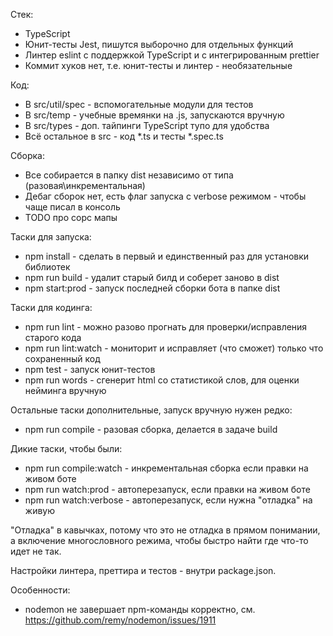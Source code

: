 Стек:
- TypeScript
- Юнит-тесты Jest, пишутся выборочно для отдельных функций
- Линтер eslint с поддержкой TypeScript и с интегрированным prettier
- Коммит хуков нет, т.е. юнит-тесты и линтер - необязательные

Код:
- В src/util/spec - вспомогательные модули для тестов
- В src/temp - учебные времянки на .js, запускаются вручную
- В src/types - доп. тайпинги TypeScript тупо для удобства
- Всё остальное в src - код *.ts и тесты *.spec.ts

Сборка:
- Все собирается в папку dist независимо от типа (разовая\инкрементальная)
- Дебаг сборок нет, есть флаг запуска с verbose режимом - чтобы чаще писал в консоль
- TODO про сорс мапы

Таски для запуска:
- npm install - сделать в первый и единственный раз для установки библиотек
- npm run build - удалит старый билд и соберет заново в dist
- npm start:prod - запуск последней сборки бота в папке dist

Таски для кодинга:
- npm run lint - можно разово прогнать для проверки/исправления старого кода
- npm run lint:watch - мониторит и исправляет (что сможет) только что сохраненный код
- npm test - запуск юнит-тестов
- npm run words - сгенерит html со статистикой слов, для оценки нейминга вручную

Остальные таски дополнительные, запуск вручную нужен редко:
- npm run compile - разовая сборка, делается в задаче build

Дикие таски, чтобы были:
- npm run compile:watch - инкрементальная сборка если правки на живом боте
- npm run watch:prod - автоперезапуск, если правки на живом боте
- npm run watch:verbose - автоперезапуск, если нужна "отладка" на живую

"Отладка" в кавычках, потому что это не отладка в прямом понимании, 
а включение многословного режима, чтобы быстро найти где что-то идет не так.

Настройки линтера, преттира и тестов - внутри package.json.

Особенности:
- nodemon не завершает npm-команды корректно, см.  https://github.com/remy/nodemon/issues/1911
